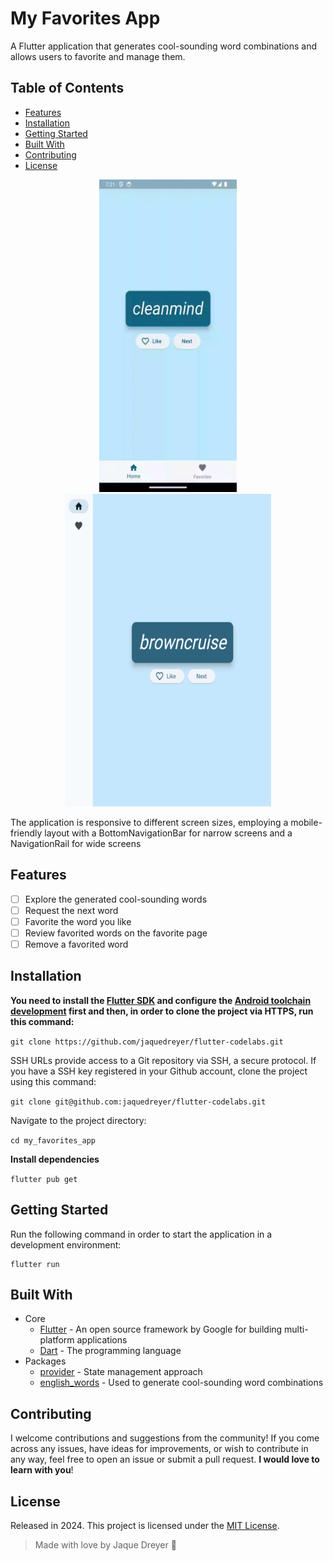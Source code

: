 # My Favorites App

A Flutter application that generates cool-sounding word combinations and allows users to favorite and manage them.

## Table of Contents

* [Features](#features)
* [Installation](#installation)
* [Getting Started](#getting-started)
* [Built With](#built-with)
* [Contributing](#contributing)
* [License](#license)

<p align="center">
  <img src="screenshots/my_favorites_app.gif" width="220px" height="500"> <img src="screenshots/wide_screen.png"  width="330px" height="500"> <figcaption>The application is responsive to different screen sizes, employing a mobile-friendly layout with a BottomNavigationBar for narrow screens and a NavigationRail for wide screens</figcaption> 
</p>

## Features

- [ ] Explore the generated cool-sounding words
- [ ] Request the next word
- [ ] Favorite the word you like
- [ ] Review favorited words on the favorite page
- [ ] Remove a favorited word

## Installation

**You need to install the [Flutter SDK](https://docs.flutter.dev/) and configure the [Android toolchain development](https://docs.flutter.dev/get-started/install/windows/mobile?tab=download#configure-android-development) first and then, in order to clone the project via HTTPS, run this command:**

```git clone https://github.com/jaquedreyer/flutter-codelabs.git```

SSH URLs provide access to a Git repository via SSH, a secure protocol. If you have a SSH key registered in your Github account, clone the project using this command:

```git clone git@github.com:jaquedreyer/flutter-codelabs.git```

Navigate to the project directory:

```cd my_favorites_app```

**Install dependencies**

```flutter pub get```

## Getting Started

Run the following command in order to start the application in a development environment:

```
flutter run
```

## Built With

- Core
  - [Flutter](http://www.dropwizard.io/1.0.2/docs/) - An open source framework by Google for building multi-platform applications 
  - [Dart](https://maven.apache.org/) - The programming language 
- Packages
  - [provider](https://pub.dev/packages/provider) - State management approach
  - [english_words](https://pub.dev/packages/english_words/versions) - Used to generate cool-sounding word combinations

## Contributing

I welcome contributions and suggestions from the community! If you come across any issues, have ideas for improvements, or wish to contribute in any way, feel free to open an issue or submit a pull request.  **I would love to learn with you**! 

## License

Released in 2024. This project is licensed under the [MIT License](LICENSE.md).

> Made with love by Jaque Dreyer 🧡



